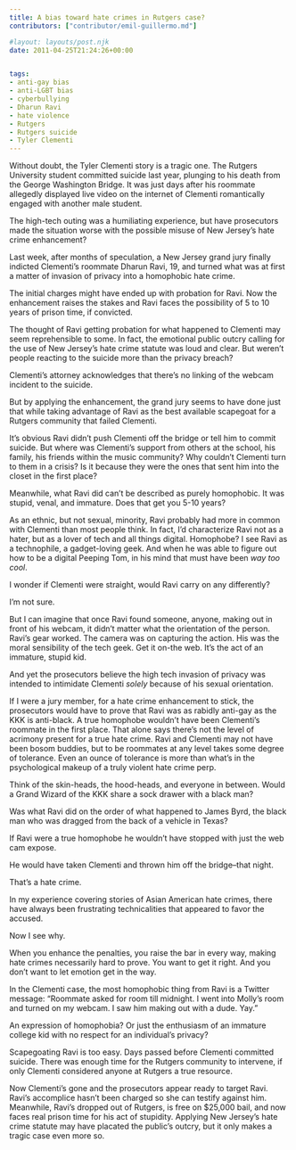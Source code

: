 ```yaml
---
title: A bias toward hate crimes in Rutgers case?
contributors: ["contributor/emil-guillermo.md"]

#layout: layouts/post.njk
date: 2011-04-25T21:24:26+00:00


tags:
- anti-gay bias
- anti-LGBT bias
- cyberbullying
- Dharun Ravi
- hate violence
- Rutgers
- Rutgers suicide
- Tyler Clementi
---
```


Without doubt, the Tyler Clementi story is a tragic one.  The Rutgers
University student committed suicide last year, plunging to his death from the
George Washington Bridge. It was just days after his roommate allegedly
displayed live video on the internet of Clementi romantically engaged with
another male student.

The high-tech outing was a humiliating experience, but have prosecutors made the
situation worse with the possible misuse of New Jersey’s hate crime enhancement?

Last week, after months of speculation, a New Jersey grand jury finally indicted
Clementi’s roommate Dharun Ravi, 19, and turned what was at first a matter of
invasion of privacy into a homophobic hate crime.

The initial charges might have ended up with probation for Ravi. Now the
enhancement raises the stakes and Ravi faces the possibility of 5 to 10 years of
prison time, if convicted.

The thought of Ravi getting probation for what happened to Clementi may seem
reprehensible to some. In fact, the emotional public outcry calling for the use
of New Jersey’s hate crime statute was loud and clear. But weren’t people
reacting to the suicide more than the privacy breach?

Clementi’s attorney acknowledges that there’s no linking of the webcam incident
to the suicide.

But by applying the enhancement, the grand jury seems to have done just that
while taking advantage of Ravi as the best available scapegoat for a Rutgers
community that failed Clementi.

It’s obvious Ravi didn’t push Clementi off the bridge or tell him to commit
suicide.  But where was Clementi’s support from others at the school, his
family, his friends within the music community? Why couldn’t Clementi turn to
them in a crisis? Is it because they were the ones that sent him into the closet
in the first place?

Meanwhile, what Ravi did can’t be described as purely homophobic. It was stupid,
venal, and immature. Does that get you 5-10 years?

As an ethnic, but not sexual, minority, Ravi probably had more in common with
Clementi than most people think. In fact, I’d characterize Ravi not as a hater,
but as a lover of tech and all things digital. Homophobe? I see Ravi as a
technophile, a gadget-loving geek.  And when he was able to figure out how
to be a digital Peeping Tom, in his mind that must have been _way too cool_.

I wonder if Clementi were straight, would Ravi carry on any differently?

I’m not sure.

But I can imagine that once Ravi found someone, anyone, making out in front of
his webcam, it didn’t matter what the orientation of the person. Ravi’s gear
worked. The camera was on capturing the action.  His was the moral
sensibility of the tech geek. Get it on-the web.  It’s the act of an
immature, stupid kid.

And yet the prosecutors believe the high tech invasion of privacy was intended
to intimidate Clementi _solely_ because of his sexual orientation.

If I were a jury member, for a hate crime enhancement to stick, the prosecutors
would have to prove that Ravi was as rabidly anti-gay as the KKK is
anti-black. A true homophobe wouldn’t have been Clementi’s roommate in the
first place. That alone says there’s not the level of acrimony present for a
true hate crime.  Ravi and Clementi may not have been bosom buddies, but to
be roommates at any level takes some degree of tolerance. Even an ounce of
tolerance is more than what’s in the psychological makeup of a truly violent
hate crime perp.

Think of the skin-heads, the hood-heads, and everyone in between. Would a Grand
Wizard of the KKK share a sock drawer with a black man?

Was what Ravi did on the order of what happened to James Byrd, the black man who
was dragged from the back of a vehicle in Texas?

If Ravi were a true homophobe he wouldn’t have stopped with just the web cam
expose.

He would have taken Clementi and thrown him off the bridge–that night.

That’s a hate crime.

In my experience covering stories of Asian American hate crimes, there have
always been frustrating technicalities that appeared to favor the accused.

Now I see why.

When you enhance the penalties, you raise the bar in every way, making hate
crimes necessarily hard to prove. You want to get it right. And you don’t want
to let emotion get in the way.

In the Clementi case, the most homophobic thing from Ravi is a Twitter message:
“Roommate asked for room till midnight. I went into Molly’s room and turned on
my webcam. I saw him making out with a dude. Yay.”

An expression of homophobia? Or just the enthusiasm of an immature college kid
with no respect for an individual’s privacy?

Scapegoating Ravi is too easy.  Days passed before Clementi committed
suicide. There was enough time for the Rutgers community to intervene, if only
Clementi considered anyone at Rutgers a true resource.

Now Clementi’s gone and the prosecutors appear ready to target Ravi. Ravi’s
accomplice hasn’t been charged so she can testify against him. Meanwhile, Ravi’s
dropped out of Rutgers, is free on $25,000 bail, and now faces real prison time
for his act of stupidity. Applying New Jersey’s hate crime statute may have
placated the public’s outcry, but it only makes a tragic case even more so.
